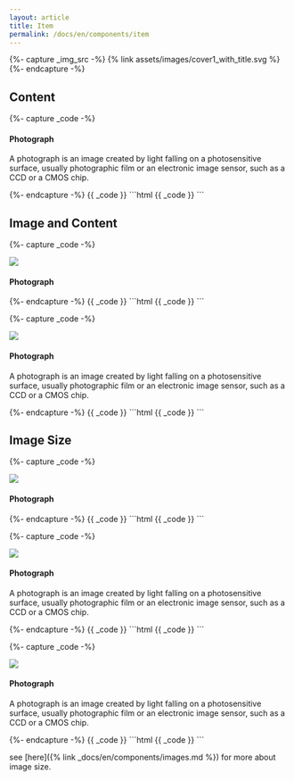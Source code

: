 ```yaml
---
layout: article
title: Item
permalink: /docs/en/components/item
---
```


<!-- ============== -->
{%- capture _img_src -%}
{% link assets/images/cover1_with_title.svg %}
{%- endcapture -%}
<!-- ============== -->

## Content

<!-- ========================== -->
{%- capture _code -%}
<div class="item">
  <div class="item__content">
    <div class="item__header">
      <h4>Photograph</h4>
    </div>
    <div class="item__description">
      <p>
        A photograph is an image created by light falling on a photosensitive surface, usually photographic film or an electronic image sensor, such as a CCD or a CMOS chip.
      </p>
    </div>
  </div>
</div>
{%- endcapture -%}
<!-- ========================== -->
{{ _code }}
<!-- ========================== -->
```html
{{ _code }}
```
<!-- ========================== -->

## Image and Content

<!-- ========================== -->
{%- capture _code -%}
<div class="item">
  <div class="item__image">
    <img class="image" src="{{ _img_src }}"/>
  </div>
  <div class="item__content">
    <div class="item__header">
      <h4>Photograph</h4>
    </div>
  </div>
</div>
{%- endcapture -%}
<!-- ========================== -->
{{ _code }}
<!-- ========================== -->
```html
{{ _code }}
```
<!-- ========================== --> 

<!-- ========================== --> 
{%- capture _code -%}
<div class="item">
  <div class="item__image">
    <img class="image" src="{{ _img_src }}"/>
  </div>
  <div class="item__content">
    <div class="item__header">
      <h4>Photograph</h4>
    </div>
    <div class="item__description">
      <p>
        A photograph is an image created by light falling on a photosensitive surface, usually photographic film or an electronic image sensor, such as a CCD or a CMOS chip.
      </p>
    </div>
  </div>
</div>
{%- endcapture -%}
<!-- ========================== -->
{{ _code }}
<!-- ========================== -->
```html
{{ _code }}
```
<!-- ========================== --> 

## Image Size

<!-- ========================== -->
{%- capture _code -%}
<div class="item">
  <div class="item__image">
    <img class="image image--xs" src="{{ _img_src }}"/>
  </div>
  <div class="item__content">
    <div class="item__header">
      <h4>Photograph</h4>
    </div>
  </div>
</div>
{%- endcapture -%}
<!-- ========================== -->
{{ _code }}
<!-- ========================== -->
```html
{{ _code }}
```
<!-- ========================== --> 

<!-- ========================== --> 
{%- capture _code -%}
<div class="item">
  <div class="item__image">
    <img class="image image--sm" src="{{ _img_src }}"/>
  </div>
  <div class="item__content">
    <div class="item__header">
      <h4>Photograph</h4>
    </div>
    <div class="item__description">
      <p>
        A photograph is an image created by light falling on a photosensitive surface, usually photographic film or an electronic image sensor, such as a CCD or a CMOS chip.
      </p>
    </div>
  </div>
</div>
{%- endcapture -%}
<!-- ========================== -->
{{ _code }}
<!-- ========================== -->
```html
{{ _code }}
```
<!-- ========================== --> 

<!-- ========================== --> 
{%- capture _code -%}
<div class="item">
  <div class="item__image">
    <img class="image image--lg" src="{{ _img_src }}"/>
  </div>
  <div class="item__content">
    <div class="item__header">
      <h4>Photograph</h4>
    </div>
    <div class="item__description">
      <p>
        A photograph is an image created by light falling on a photosensitive surface, usually photographic film or an electronic image sensor, such as a CCD or a CMOS chip.
      </p>
    </div>
  </div>
</div>
{%- endcapture -%}
<!-- ========================== -->
{{ _code }}
<!-- ========================== -->
```html
{{ _code }}
```
<!-- ========================== --> 

see [here]({% link _docs/en/components/images.md %}) for more about image size.
